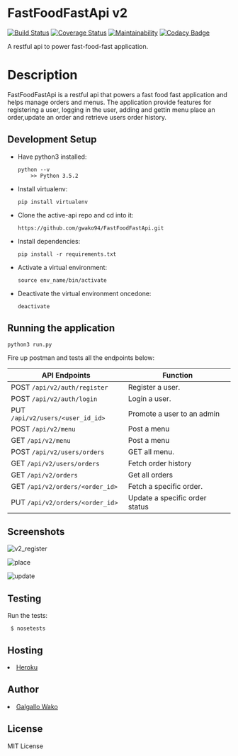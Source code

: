 # FastFoodFastApi v2
[![Build Status](https://travis-ci.org/gwako94/FastFoodFastApi.svg?branch=develop)](https://travis-ci.org/gwako94/FastFoodFastApi)
[![Coverage Status](https://coveralls.io/repos/github/gwako94/FastFoodFastApi/badge.svg?branch=develop)](https://coveralls.io/github/gwako94/FastFoodFastApi?branch=develop)
[![Maintainability](https://api.codeclimate.com/v1/badges/3760e59fbf8a5ee9a086/maintainability)](https://codeclimate.com/github/gwako94/FastFoodFastApi/maintainability)
[![Codacy Badge](https://api.codacy.com/project/badge/Grade/1720c0bcd2874ac5a384e1b2e1ba471a)](https://www.codacy.com/app/gwako94/FastFoodFastApi?utm_source=github.com&amp;utm_medium=referral&amp;utm_content=gwako94/FastFoodFastApi&amp;utm_campaign=Badge_Grade)

A restful api to power fast-food-fast application.

<h1>Description</h1>
FastFoodFastApi is a restful api that powers a fast food fast application and helps manage
orders and menus. The application provide features for registering a user, logging in the user, adding and gettin menu place an order,update an order and retrieve users order history.

<h2>Development Setup</h2>
<ul>
  <li><p>Have python3 installed:</p><pre><code>python --v
    >> Python 3.5.2</code></pre></li>
  <li><p>Install virtualenv:</p><pre><code>pip install virtualenv</code></pre></li>
  <li><p>Clone the active-api repo and cd into it:</p><code>https://github.com/gwako94/FastFoodFastApi.git</code></pre></li>
  <li><p>Install dependencies:</p><code>pip install -r requirements.txt</code></pre></li>
  <li><p>Activate a virtual environment:</p><code>source env_name/bin/activate</code></pre></li>
  <li><p>Deactivate the virtual environment oncedone:</p><code>deactivate</code></pre></li>
</ul>

<h2>Running the application</h2><pre>
<code>python3 run.py</code>
</pre>
<p>Fire up postman and tests all the endpoints below:</p>
<table>
  <thead>
      <tr>
          <th><strong>API Endpoints</strong></th>
          <th><strong>Function</strong></th>
      </tr>
    </thead>
  <tbody>
      <tr>
          <td>POST <code>/api/v2/auth/register</code></td>
          <td>Register a user.</td>
      </tr>
      <tr>
          <td>POST <code>/api/v2/auth/login</code></td>
          <td>Login a user.</td>
      </tr>
      <tr>
          <td>PUT <code>/api/v2/users/&lt;user_id_id&gt;</code></td>
          <td>Promote a user to an admin</td>
      </tr>
          <tr>
          <td>POST <code>/api/v2/menu</code></td>
          <td>Post a menu</td>
      </tr>
          </tr>
          <tr>
          <td>GET <code>/api/v2/menu</code></td>
          <td>Post a menu</td>
      </tr>
      <tr>
          <td>POST  <code>/api/v2/users/orders</code></td>
          <td>GET all menu.</td>
      </tr>
      <tr>
          <td>GET <code>/api/v2/users/orders</code></td>
          <td>Fetch order history</td>
      </tr>
      <tr>
          <td>GET <code>/api/v2/orders</code></td>
          <td>Get all orders</td>
      </tr>
      <tr>
          <td>GET <code>/api/v2/orders/&lt;order_id&gt;</code></td>
          <td>Fetch a specific order.</td>
      </tr>
      <tr>
          <td>PUT <code>/api/v2/orders/&lt;order_id&gt;</code></td>
          <td>Update a specific order status</td>
      </tr>
  </tbody>
</table>
<h2>Screenshots</h2>

![v2_register](https://user-images.githubusercontent.com/25703581/46500602-e2dbba80-c82b-11e8-99d0-bfb045a0f063.png)

![place](https://user-images.githubusercontent.com/25703581/46500598-e2432400-c82b-11e8-9db3-869f6ac9388b.png)

![update](https://user-images.githubusercontent.com/25703581/46500600-e2dbba80-c82b-11e8-8d75-291c3354dcf4.png)

<h2>Testing</h2>
<p>Run the tests: </p>
<pre><code> $ nosetests </code></pre>

<h2>Hosting</h2>
<li><a href="https://herokufastfoodapi.herokuapp.com/">Heroku</a></li>

<h2>Author</h2>
  <li><a href="https://github.com/gwako94">Galgallo Wako</a></li>
  
<h2>License</h2>
  <p>MIT License<p>


